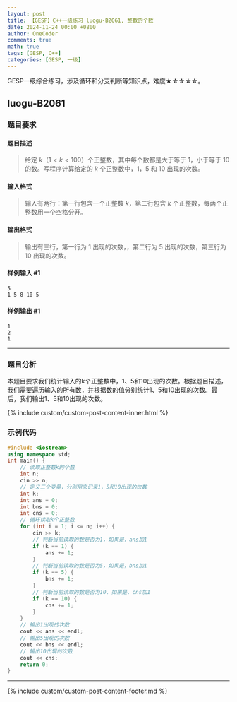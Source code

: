 ```yaml
---
layout: post
title: 【GESP】C++一级练习 luogu-B2061, 整数的个数
date: 2024-11-24 00:00 +0800
author: OneCoder
comments: true
math: true
tags: [GESP, C++]
categories: [GESP, 一级]
---
```

GESP一级综合练习，涉及循环和分支判断等知识点，难度★☆☆☆☆。

<!--more-->

## luogu-B2061

### 题目要求

#### 题目描述

>给定 $k$（$1<k<100$）个正整数，其中每个数都是大于等于 $1$，小于等于 $10$ 的数。写程序计算给定的 $k$ 个正整数中，$1$，$5$ 和 $10$ 出现的次数。

#### 输入格式

>输入有两行：第一行包含一个正整数 $k$，第二行包含 $k$ 个正整数，每两个正整数用一个空格分开。

#### 输出格式

>输出有三行，第一行为 $1$ 出现的次数，，第二行为 $5$ 出现的次数，第三行为 $10$ 出现的次数。

#### 样例输入 #1

```console
5
1 5 8 10 5
```

#### 样例输出 #1

```console
1
2
1
```

---

### 题目分析

本题目要求我们统计输入的k个正整数中，1、5和10出现的次数。根据题目描述，我们需要遍历输入的所有数，并根据数的值分别统计1、5和10出现的次数。最后，我们输出1、5和10出现的次数。

{% include custom/custom-post-content-inner.html %}

### 示例代码

```cpp
#include <iostream>
using namespace std;
int main() {
    // 读取正整数k的个数
    int n;
    cin >> n;
    // 定义三个变量，分别用来记录1，5和10出现的次数
    int k;
    int ans = 0;
    int bns = 0;
    int cns = 0;
    // 循环读取k个正整数
    for (int i = 1; i <= n; i++) {
        cin >> k;
        // 判断当前读取的数是否为1，如果是，ans加1
        if (k == 1) {
            ans += 1;
        }
        // 判断当前读取的数是否为5，如果是，bns加1
        if (k == 5) {
            bns += 1;
        }
        // 判断当前读取的数是否为10，如果是，cns加1
        if (k == 10) {
            cns += 1;
        }
    }
    // 输出1出现的次数
    cout << ans << endl;
    // 输出5出现的次数
    cout << bns << endl;
    // 输出10出现的次数
    cout << cns;
    return 0;
}
```

---

{% include custom/custom-post-content-footer.md %}
